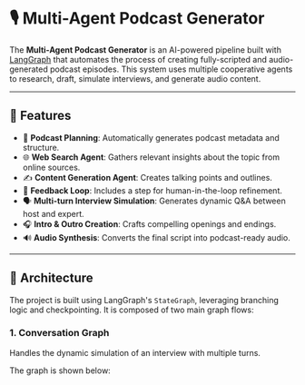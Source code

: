 # 🎙️ Multi-Agent Podcast Generator

The **Multi-Agent Podcast Generator** is an AI-powered pipeline built with [LangGraph](https://github.com/langchain-ai/langgraph) that automates the process of creating fully-scripted and audio-generated podcast episodes. This system uses multiple cooperative agents to research, draft, simulate interviews, and generate audio content.

---

## 🚀 Features

- 📌 **Podcast Planning**: Automatically generates podcast metadata and structure.
- 🌐 **Web Search Agent**: Gathers relevant insights about the topic from online sources.
- ✍️ **Content Generation Agent**: Creates talking points and outlines.
- 🧠 **Feedback Loop**: Includes a step for human-in-the-loop refinement.
- 🗣️ **Multi-turn Interview Simulation**: Generates dynamic Q&A between host and expert.
- 🎧 **Intro & Outro Creation**: Crafts compelling openings and endings.
- 🔊 **Audio Synthesis**: Converts the final script into podcast-ready audio.

---

## 🧠 Architecture

The project is built using LangGraph's `StateGraph`, leveraging branching logic and checkpointing. It is composed of two main graph flows:

### 1. Conversation Graph
Handles the dynamic simulation of an interview with multiple turns.

The graph is shown below:

